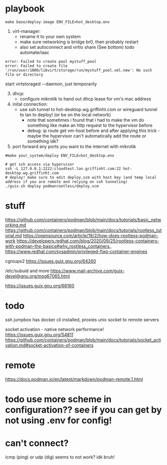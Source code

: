 # playbook

```
make base/deploy-image ENV_FILE=hot_desktop.env
```

1. virt-manager:
    - rename it to your own system
    - make sure networking is bridge br0, then probably restart
    - also set autoconnect and virtio share (See bottom) todo automate/iaac

```
error: Failed to create pool mystuff_pool
error: Failed to create file '/run/user/1000/libvirt/storage/run/mystuff_pool.xml.new': No such file or directory
```
start virtstoraged --daemon, just temporarily

3. dhcp:
    - configure mikrotik to hand out dhcp lease for vm's mac address
4. inital connection:
    - use ssh tunnel to hot-desktop.wg.griffinht.com or wireguard tunnel to lan to deploy! (or be on the local network)
        - note that sometimes i found that i had to make the vm do something like make an http request to the hypervisor before
        - debug: ip route get vm-host before and after applying this trick - maybe the hypervisor can't automatically add the route or something idk?
5. port forward any ports you want to the internet with mikrotik

```
#make your_system/deploy ENV_FILE=hot_desktop.env

# get ssh access via hypervisor
ssh -L 127.0.0.1:2222:cloudtest.lan.griffinht.com:22 hot-desktop.wg.griffinht.com
# deploy! make sure to edit deploy.scm with host key (and temp local address if you are remote and relying on ssh tunneling)
./guix.sh deploy podmanrootless/deploy.scm
```

# stuff

https://github.com/containers/podman/blob/main/docs/tutorials/basic_networking.md
https://github.com/containers/podman/blob/main/docs/tutorials/rootless_tutorial.md
https://opensource.com/article/19/2/how-does-rootless-podman-work
https://developers.redhat.com/blog/2020/09/25/rootless-containers-with-podman-the-basics#why_rootless_containers_
https://www.redhat.com/sysadmin/privileged-flag-container-engines

cgroups2
https://issues.guix.gnu.org/64260

/etc/subuid and more
https://www.mail-archive.com/guix-devel@gnu.org/msg67065.html



https://issues.guix.gnu.org/66160

# todo
ssh jumpbox
has docker cli installed, proxies unix socket to remote servers

socket activation - native network performance!
https://issues.guix.gnu.org/54811
https://github.com/containers/podman/blob/main/docs/tutorials/socket_activation.md#socket-activation-of-containers


# remote
https://docs.podman.io/en/latest/markdown/podman-remote.1.html


# todo use more scheme in configuration?? see if you can get by not using .env for config!

# can't connect?
icmp (ping) or udp (dig) seems to not work?
idk bruh!
